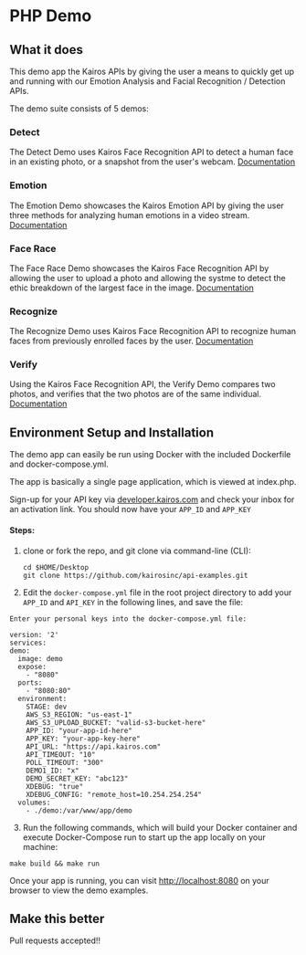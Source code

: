 # PHP Demo 

## What it does
This demo app the Kairos APIs by giving the user a means to quickly get up and running with our Emotion Analysis and Facial Recognition / Detection APIs.

The demo suite consists of 5 demos:

### Detect 
The Detect Demo uses Kairos Face Recognition API to detect a human face in an existing photo, or a snapshot from the user's webcam.
[Documentation](/detect/README.md)

### Emotion
The Emotion Demo showcases the Kairos Emotion API by giving the user three methods for analyzing human emotions in a video stream.  
[Documentation](/emotion/README.md)

### Face Race
The Face Race Demo showcases the Kairos Face Recognition API by allowing the user to upload a photo and allowing the systme to detect the ethic breakdown of the largest face in the image.
[Documentation](/facerace/README.md)

### Recognize
The Recognize Demo uses Kairos Face Recognition API to recognize human faces from previously enrolled faces by the user.
[Documentation](/recognize/README.md)

### Verify
Using the Kairos Face Recognition API, the Verify Demo compares two photos, and verifies that the two photos are of the same individual.
[Documentation](/verify/README.md)


## Environment Setup and Installation

The demo app can easily be run using Docker with the included Dockerfile and docker-compose.yml.

The app is basically a single page application, which is viewed at index.php.

Sign-up for your API key via [developer.kairos.com](https://developer.kairos.com) and check your inbox for an activation link. You should now have your `APP_ID` and `APP_KEY`

#### Steps:

1. clone or fork the repo, and git clone via command-line (CLI):
   ```
   cd $HOME/Desktop
   git clone https://github.com/kairosinc/api-examples.git
   ```
2. Edit the `docker-compose.yml` file in the root project directory to add your `APP_ID` and `API_KEY` in the following lines, and save the file:
  ```
Enter your personal keys into the docker-compose.yml file:

version: '2'
services:
  demo:
    image: demo
    expose:
      - "8080"
    ports:
      - "8080:80"
    environment:
      STAGE: dev
      AWS_S3_REGION: "us-east-1"
      AWS_S3_UPLOAD_BUCKET: "valid-s3-bucket-here"
      APP_ID: "your-app-id-here"
      APP_KEY: "your-app-key-here"
      API_URL: "https://api.kairos.com"
      API_TIMEOUT: "10" 
      POLL_TIMEOUT: "300"
      DEMO1_ID: "x"
      DEMO_SECRET_KEY: "abc123"
      XDEBUG: "true"
      XDEBUG_CONFIG: "remote_host=10.254.254.254"
    volumes:
      - ./demo:/var/www/app/demo
  ```

3. Run the following commands, which will build your Docker container and execute Docker-Compose run to start up the app locally on your machine:
  ```
  make build && make run
  ```

Once your app is running, you can visit [http://localhost:8080](http://localhost:8080) on your browser to view the demo examples.

## Make this better

Pull requests accepted!! 






